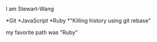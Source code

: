 I am Stewart-Wang

*Git
*JavaScript
*Ruby
*"Killing history using git rebase"

my favorite path was "Ruby"